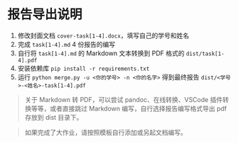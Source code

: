 # 报告导出说明

1. 修改封面文档 `cover-task[1-4].docx`，填写自己的学号和姓名
2. 完成 `task[1-4].md` 4 份报告的编写
3. 自行将 `task[1-4].md` 的 Markdown 文本转换到 PDF 格式的 `dist/task[1-4].pdf`
4. 安装依赖库 `pip install -r requirements.txt`
5. 运行 `python merge.py -u <你的学号> -n <你的名字>` 得到最终报告 `dist/<学号>-<姓名>-task[1-4].pdf`

> 关于 Markdown 转 PDF，可以尝试 pandoc、在线转换、VSCode 插件转换等等，或者直接跳过 Markdown 编写，自行选择报告编写格式导出 pdf 存放到 dist 目录下。

> 如果完成了大作业，请按照模板自行添加或另起文档编写。
